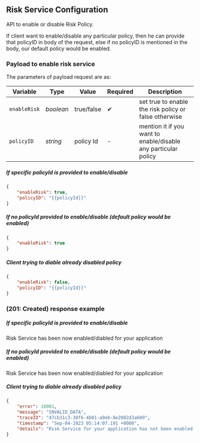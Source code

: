 ## Risk Service Configuration
API to enable or disable Risk Policy.

If client want to enable/disable any particular policy, then he can provide that policyID in body of the request, else if no policyID is mentioned in the body, our default policy would be enabled.

<!--
type: tab
titles: Request, Response
-->

### Payload to enable risk service

The parameters of payload request are as:

| Variable | Type | Value | Required | Description |
| -------- | -- |------------| ------- | ---- |
| `enableRisk` | *boolean* | true/false | &#10004; | set true to enable the risk policy or false otherwise |
| `policyID` | *string* | policy Id | - | mention it if you want to enable/disable any particular policy |

##### If specific policyId is provided to enable/disable

```json
{
    "enableRisk": true,
    "policyID": "{{policyId}}"
}
```

##### If no policyId provided to enable/disable (default policy would be enabled)

```json
{
    "enableRisk": true
}
```

##### Client trying to diable already disabled policy

```json
{
    "enableRisk": false,
    "policyID": "{{policyId}}"
}
```
<!--
type: tab
-->

###  (201: Created) response example

##### If specific policyId is provided to enable/disable

Risk Service has been now enabled/diabled for your application

##### If no policyId provided to enable/disable (default policy would be enabled)

Risk Service has been now enabled/diabled for your application

##### Client trying to diable already disabled policy

```json
{
    "error": 10001,
    "message": "INVALID_DATA",
    "traceID": "47cb31c3-38f6-4b01-a9eb-8e2802d3a609",
    "timestamp": "Sep-04-2023 05:14:07.191 +0000",
    "details": "Risk Service for your application has not been enabled yet"
}
```
<!-- type: tab-end -->